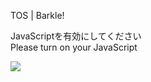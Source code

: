 TOS | Barkle!

JavaScriptを有効にしてください  
Please turn on your JavaScript

![](/static-assets/splash.png?1733316905025)